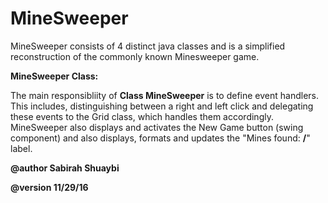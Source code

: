# MineSweeper

MineSweeper consists of 4 distinct java classes and is a simplified reconstruction of the commonly known Minesweeper game. 

__MineSweeper Class:__

The main responsibliity of __Class MineSweeper__ is to define event handlers. This includes,
distinguishing between a right and left click and delegating these events to the Grid class,
which handles them accordingly. MineSweeper also displays and activates the New Game button
(swing component) and also displays, formats and updates the "Mines found: __/__" label.

__@author Sabirah Shuaybi__

__@version 11/29/16__
